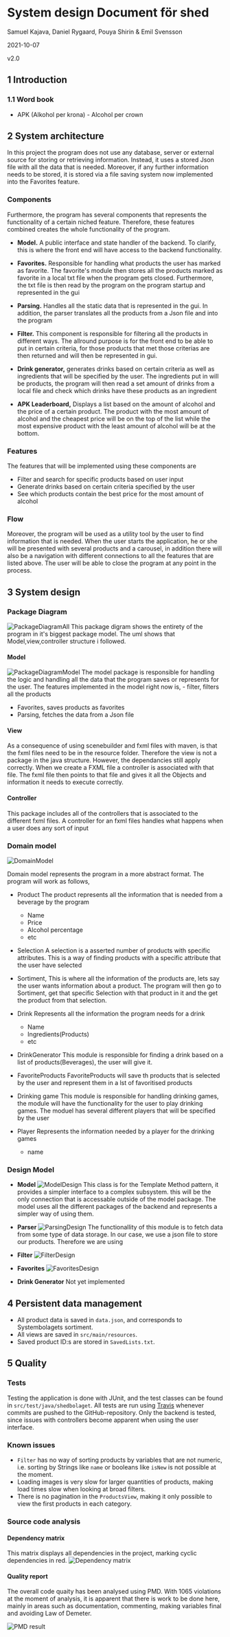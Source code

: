 # System design Document för shed

Samuel Kajava, Daniel Rygaard, Pouya Shirin & Emil Svensson

2021-10-07

v2.0

## 1 Introduction

### 1.1 Word book

* APK (Alkohol per krona) - Alcohol per crown

## 2 System architecture
In this project the program does not use any database, server or 
external source for storing or retrieving information. Instead, it uses a stored Json file with all the data that is needed. Moreover, if any further information needs to be stored, it is stored via a file saving system now implemented into the Favorites feature.

### Components
Furthermore, the program has several components that represents the functionality of a certain niched feature.
Therefore, these features combined creates the whole functionality of the program.

 - **Model.** 
A public interface and state handler of the backend. To clarify, this is where the front end will have access to the backend functionality.

- **Favorites.**
Responsible for handling what products the user has marked as favorite.  The favorite's module then stores all the products marked as favorite in a local txt file when the program gets closed. Furthermore, the txt file is then read by the program on the program startup and represented in the gui 

- **Parsing.**
 Handles all the static data that is represented in the gui. In addition, the parser translates all the products from a Json file and into the program

- **Filter.**
This component is responsible for filtering all the products in different ways. The allround purpose is for the front end to be able to put in certain criteria, for those products that  met those criterias are then returned and will then be represented in gui.

- **Drink generator,**
 generates drinks based on certain criteria as well as ingredients that will be specified by the user.
  The ingredients put in will be products, the program will then read a set amount of drinks from a local file and check which drinks have these products as an ingredient

- **APK Leaderboard,**
Displays a list based on the amount of alcohol and the price of a certain product. The product with the most amount of alcohol and the cheapest price will be on the top of the list while the most expensive product with the least amount of alcohol will be at the bottom.

### Features
The features that will be implemented using these components are

- Filter and search for specific products based on user input
- Generate drinks based on certain criteria specified by the user
- See which products contain the best price for the most amount of alcohol



### Flow
Moreover, the program will be used as a utility tool by the user to find information that is needed.
When the user starts the application, he or she will be presented with several products and a carousel, 
in addition there will also be a navigation with different connections to all the features that are listed above.
The user will be able to close the program at any point in the process.

## 3 System design

### Package Diagram

![PackageDiagramAll](Photos/PackageDiagramBig.png)
This package digram shows the entirety of the program in it's biggest package model. The uml shows that Model,view,controller structure i followed. 

#### Model
![PackageDiagramModel](Photos/PackageDiagramModel.png)
The model package is responsible for handling the logic and handling all the data that the program saves or represents for the user. The features implemented in the model right now is, - filter, filters all the products

- Favorites, saves products as favorites
- Parsing, fetches the data from a Json file

#### View
As a consequence of using scenebuilder and fxml files with maven, is that the fxml files need to be in the resource folder.  Therefore the view is not a package in the java structure. However, the dependancies still apply correctly. When we create a FXML file a controller is associated with that file. The fxml file then points to that file and gives it all the Objects and information it needs to execute correctly.

#### Controller
This package includes all of the controllers that is associated to the different fxml files.
A controller for an fxml files handles what happens when a user does any sort of input




### Domain model
![DomainModel](Photos/DomainModel.png)

Domain model represents the program in a more abstract format. The program will work as follows,

- Product
	The product represents all the information that is needed from a beverage by the program 
	- Name 
	- Price
	- Alcohol percentage
	- etc
	
- Selection
A selection is a asserted number of products with specific attributes. This is a way of finding products with a specific attribute that the user have selected

- Sortiment,
This is where all the information of the products are, lets say the user wants information about a product. The program will then go to Sortiment, get that specific Selection with that product in it and the get the product from that selection.

- Drink
	Represents all the information the program needs for a drink
	- Name
	- Ingredients(Products)
	- etc
	
- DrinkGenerator
This module is responsible for finding a drink based on a list of products(Beverages), the user will give it.

- FavoriteProducts
FavoriteProducts will save th products that is selected by the user and represent them in a lst of favoritised products

- Drinking game
This module is responsible for handling drinking games, the module will have the functionality for the user to play drinking games. The moduel has several different players that will be specified by the user

- Player
	Represents the information needed by a player for the drinking games
	- name


### Design Model

- **Model**
 ![ModelDesign](Photos/ModelDesignUML.png)
  This class is for the Template Method pattern, it provides a simpler interface to a complex subsystem. this will be the only connection that is accessable outside of the model package.
  The model uses all the different packages of the backend and represents a simpler way of using them.

- **Parser**
 ![ParsingDesign](Photos/ParsingDesignUML.png)
  The functionallity of this module is to fetch data from some type of data storage. In our case, we use a json file to store our products. Therefore we are using 


- **Filter**
![FilterDesign](Photos/FilterDesignUML.png)
- **Favorites**
 ![FavoritesDesign](Photos/FavoritesDesignUML.png)
- **Drink Generator**
 Not yet implemented

## 4 Persistent data management
- All product data is saved in `data.json`, and corresponds to Systembolagets sortiment. 
- All views are saved in `src/main/resources`. 
- Saved product ID:s are stored in `SavedLists.txt`.

## 5 Quality

### Tests
Testing the application is done with JUnit, and the test classes can be found in `src/test/java/shedbolaget`. All tests are run using [Travis](https://travis-ci.org/) whenever commits are pushed to the GitHub-repository. Only the backend is tested, since issues with controllers become apparent when using the user interface.

### Known issues
- `Filter` has no way of sorting products by variables that are not numeric, i.e. sorting by Strings like `name` or booleans like `isNew` is not possible at the moment.
- Loading images is very slow for larger quantities of products, making load times slow when looking at broad filters.
- There is no pagination in the `ProductsView`, making it only possible to view the first products in each category.

### Source code analysis

#### Dependency matrix
This matrix displays all dependencies in the project, marking cyclic dependencies in red.
![Dependency matrix](Photos/dependency_matrix.png)

#### Quality report
The overall code quaity has been analysed using PMD. With 1065 violations at the moment of analysis, it is apparent that there is work to be done here, mainly in areas such as documentation, commenting, making variables final and avoiding Law of Demeter.

![PMD result](Photos/pmd_result.png)